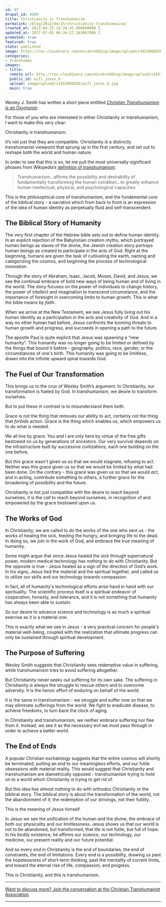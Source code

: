 ```yaml
---
id: 87
drupal_id: 4509
title: Christianity is Transhumanism
permalink: /blog/2012/04/25/christianity-transhumanism/
created_at: 2012-04-25 14:34:42.000000000 Z
updated_at: 2017-07-01 06:26:27.263867000 Z
promoted: true
featured: true
state: published
image: https://res.cloudinary.com/micahredding/image/upload/v1453060256/wifi_jesus_b.jpg
categories:
- Transhuman
images:
- title: 
  remote_url: http://res.cloudinary.com/micahredding/image/upload/v1453060256/wifi_jesus_b.jpg
  public_id: wifi_jesus_b
  upload: image/upload/v1453060256/wifi_jesus_b.jpg
  main: true
---
```

Wesley J. Smith has written a short piece entitled *[Christian Transhumanism is an Oxymoron](http://www.firstthings.com/blogs/secondhandsmoke/2012/04/21/christian-transhumanist-is-an-oxymoron/)*. 

For those of you who are interested in either Christianity or transhumanism, I want to make this very clear:

Christianity *is* transhumanism.

It’s not just that they are compatible. Christianity is a distinctly transhumanist viewpoint that sprung up in the first century, and set out to reshape both the world and human nature. 

In order to see that this is so, let me pull the most universally significant phrases from Wikipedia’s [definition of transhumanism](http://en.wikipedia.org/wiki/Transhumanism):

> Transhumanism…affirms the possibility and desirability of fundamentally transforming the human condition…to greatly enhance human intellectual, physical, and psychological capacities  

This is the philosophical core of transhumanism, and the fundamental core of the biblical story - a narrative which from back to front is an expression of the idea of human identity as perpetually fluid and self-transcendent. 


## The Biblical Story of Humanity

The very first chapter of the Hebrew bible sets out to define human identity. In an explicit rejection of the Babylonian creation myths, which portrayed human beings as slaves of the divine, the Jewish creation story portrays human beings as created to participate in the acts of God. Right at the beginning, humans are given the task of cultivating the earth, naming and categorizing the cosmos, and beginning the process of technological innovation. 

Through the story of Abraham, Isaac, Jacob, Moses, David, and Jesus, we see the continual embrace of bold new ways of being human and of living in the world. The story focuses on the power of individuals to change history, the power of intellect and imagination to transcend circumstance, and the importance of foresight in overcoming limits to human growth. This is what the bible means by *faith*. 

When we arrive at the New Testament, we see Jesus fully living out his human identity as a participation in the acts and creativity of God. And in a way no other human had before, Jesus confronts the looming threats to human growth and progress, and succeeds in opening a path to the future. 

The apostle Paul is quite explicit that Jesus was spawning a “new humanity”. This humanity was no longer going to be limited or defined by the things that bound it before - geography, politics, race, gender, or the circumstances of one's birth. This humanity was going to be limitless, drawn into the infinite upward spiral towards God. 


## The Fuel of Our Transformation

This brings us to the crux of Wesley Smith’s argument. In Christianity, our transformation is fueled by God. In transhumanism, we desire to transform ourselves. 

But to put these in contrast is to misunderstand them both. 

Grace is not the thing that removes our ability to act, certainly not the thing that *forbids* action. Grace is the thing which enables us, which empowers us to do what is needed. 

We all live by grace. You and I are only here by virtue of the free gifts bestowed on us by generations of ancestors. Our very survival depends on the infrastructure built by successive civilizations, each one building on the one before. 

But this grace wasn't given us so that we would stagnate, refusing to act. Neither was this grace given us so that we would be limited by what had been done. On the contrary - this grace was given us so that we would *act*, and in acting, contribute something to others, a further grace for the broadening of possibility and the future. 

Christianity is not just compatible with the desire to reach beyond ourselves, it is the *call* to reach beyond ourselves, in recognition of and empowered by the grace bestowed upon us.  


## The Works of God

In Christianity, we are called to do the works of the one who sent us - the works of healing the sick, feeding the hungry, and bringing life to the dead. In doing so, we join in the work of God, and embrace the true meaning of humanity. 

Some might argue that since Jesus healed the sick through supernatural power, modern medical technology has nothing to do with Christianity. But the opposite is true - Jesus healed as a sign of the direction of God’s work. In his signs, Jesus tied the material and the spiritual together, and called us to utilize our skills and our technology towards compassion. 

In fact, all of humanity's technological efforts arise hand in hand with our spirituality. The scientific process itself is a spiritual endeavor of cooperation, honesty, and tolerance, and it is not something that humanity has always been able to sustain. 

So our desire to advance science and technology is as much a spiritual exercise as it is a material one. 

This is exactly what we see in Jesus - a very practical concern for people's material well-being, coupled with the realization that ultimate progress can only be sustained through spiritual development. 


## The Purpose of Suffering

Wesley Smith suggests that Christianity sees redemptive value in suffering, while transhumanism tries to avoid suffering altogether. 

But Christianity never seeks out suffering for its own sake. The suffering in Christianity is always the struggle to rescue others and to overcome adversity. It is the heroic effort of enduring on behalf of the world.

It is the same in transhumanism - we struggle and suffer now so that we may eliminate sufferings from the world. We fight to eradicate disease, to achieve freedoms, to turn back the clock of aging. 

In Christianity and transhumanism, we neither embrace suffering nor flee from it. Instead, we see it as the necessary evil we must pass through in order to achieve a better world.


## The End of Ends

A popular Christian eschatology suggests that the entire cosmos will shortly be terminated, putting an end to our meaningless efforts, and our futile obsessions with material reality. This would suggest that Christianity and transhumanism are diametrically opposed - transhumanism trying to hold on to a world which Christianity is trying to get rid of.

But this idea has almost nothing to do with orthodox Christianity or the biblical story. The biblical story is about the transformation of the world, not the abandonment of it; the redemption of our strivings, not their futility.

This is the meaning of Jesus himself. 

In Jesus we see the unification of the human and the divine, the embrace of both our physicality and our limitlessness. Jesus shows us that our world is not to be abandoned, but transformed; that life is not futile, but full of hope. In his bodily existence, he affirms our science, our technology, our medicine, our present reality and our future potential.

And so every *end* in Christianity is the end of boundaries, the end of constraints, the end of limitations. Every end is a possibility, drawing us past the hopelessness of short-term thinking, past the mentality of current limits, and toward the eternal rise of life, compassion, and progress.

This is Christianity, and this is transhumanism.
  
---  

[Want to discuss more? Join the conversation at the Christian Transhumanist Association](https://www.facebook.com/groups/ChristianTranshumanistAssociation/)

---

<!-- Even the famed *Garden of Eden* story is not about a pristine environment, intended to be the eternal home of mankind, but about the establishment of the minimum viable set of conditions for the launching of humanity's own task of cultivating and tending the world. //-->
